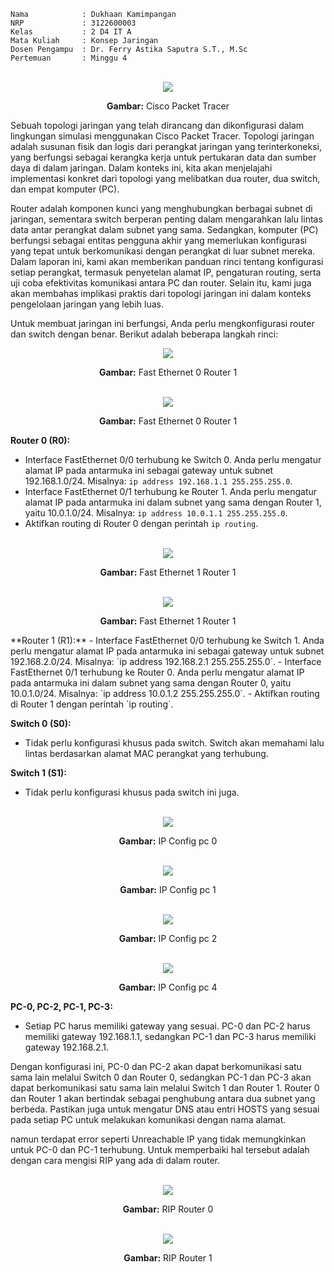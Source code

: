     Nama            : Dukhaan Kamimpangan
    NRP             : 3122600003
    Kelas           : 2 D4 IT A
    Mata Kuliah     : Konsep Jaringan
    Dosen Pengampu  : Dr. Ferry Astika Saputra S.T., M.Sc
    Pertemuan       : Minggu 4

</br>
<div align="center">
<img src="assets/cisco.png">
<p><strong>Gambar:</strong> Cisco Packet Tracer</p>
</div>


Sebuah topologi jaringan yang telah dirancang dan dikonfigurasi dalam lingkungan simulasi menggunakan Cisco Packet Tracer. Topologi jaringan adalah susunan fisik dan logis dari perangkat jaringan yang terinterkoneksi, yang berfungsi sebagai kerangka kerja untuk pertukaran data dan sumber daya di dalam jaringan. Dalam konteks ini, kita akan menjelajahi implementasi konkret dari topologi yang melibatkan dua router, dua switch, dan empat komputer (PC).

Router adalah komponen kunci yang menghubungkan berbagai subnet di jaringan, sementara switch berperan penting dalam mengarahkan lalu lintas data antar perangkat dalam subnet yang sama. Sedangkan, komputer (PC) berfungsi sebagai entitas pengguna akhir yang memerlukan konfigurasi yang tepat untuk berkomunikasi dengan perangkat di luar subnet mereka. Dalam laporan ini, kami akan memberikan panduan rinci tentang konfigurasi setiap perangkat, termasuk penyetelan alamat IP, pengaturan routing, serta uji coba efektivitas komunikasi antara PC dan router. Selain itu, kami juga akan membahas implikasi praktis dari topologi jaringan ini dalam konteks pengelolaan jaringan yang lebih luas.

Untuk membuat jaringan ini berfungsi, Anda perlu mengkonfigurasi router dan switch dengan benar. Berikut adalah beberapa langkah rinci:
</br>
<div align="center">
<img src="assets/fe0router0.jpeg">
<p><strong>Gambar:</strong> Fast Ethernet 0 Router 1</p>
</div>

</br>
<div align="center">
<img src="assets/fe0router1.jpeg">
<p><strong>Gambar:</strong> Fast Ethernet 0 Router 1</p>
</div>

**Router 0 (R0):**
- Interface FastEthernet 0/0 terhubung ke Switch 0. Anda perlu mengatur alamat IP pada antarmuka ini sebagai gateway untuk subnet 192.168.1.0/24. Misalnya: `ip address 192.168.1.1 255.255.255.0`.
- Interface FastEthernet 0/1 terhubung ke Router 1. Anda perlu mengatur alamat IP pada antarmuka ini dalam subnet yang sama dengan Router 1, yaitu 10.0.1.0/24. Misalnya: `ip address 10.0.1.1 255.255.255.0`.
- Aktifkan routing di Router 0 dengan perintah `ip routing`.

</br>
<div align="center">
<img src="assets/fe1router0.jpeg">
<p><strong>Gambar:</strong> Fast Ethernet 1 Router 1</p>
</div>

</br>
<div align="center">
<img src="assets/fe1router1.jpeg">
<p><strong>Gambar:</strong> Fast Ethernet 1 Router 1</p>
</div>
**Router 1 (R1):**
- Interface FastEthernet 0/0 terhubung ke Switch 1. Anda perlu mengatur alamat IP pada antarmuka ini sebagai gateway untuk subnet 192.168.2.0/24. Misalnya: `ip address 192.168.2.1 255.255.255.0`.
- Interface FastEthernet 0/1 terhubung ke Router 0. Anda perlu mengatur alamat IP pada antarmuka ini dalam subnet yang sama dengan Router 0, yaitu 10.0.1.0/24. Misalnya: `ip address 10.0.1.2 255.255.255.0`.
- Aktifkan routing di Router 1 dengan perintah `ip routing`.

**Switch 0 (S0):**
- Tidak perlu konfigurasi khusus pada switch. Switch akan memahami lalu lintas berdasarkan alamat MAC perangkat yang terhubung.

**Switch 1 (S1):**
- Tidak perlu konfigurasi khusus pada switch ini juga.

</br>
<div align="center">
<img src="assets/ipconfigpc0.jpeg">
<p><strong>Gambar:</strong> IP Config pc 0</p>
</div>

</br>
<div align="center">
<img src="assets/ipconfigpc1.jpeg">
<p><strong>Gambar:</strong> IP Config pc 1</p>
</div>

</br>
<div align="center">
<img src="assets/ipconfigpc2.jpeg">
<p><strong>Gambar:</strong> IP Config pc 2</p>
</div>

</br>
<div align="center">
<img src="assets/ipconfigpc3.jpeg">
<p><strong>Gambar:</strong> IP Config pc 4</p>
</div>

**PC-0, PC-2, PC-1, PC-3:**
- Setiap PC harus memiliki gateway yang sesuai. PC-0 dan PC-2 harus memiliki gateway 192.168.1.1, sedangkan PC-1 dan PC-3 harus memiliki gateway 192.168.2.1.

Dengan konfigurasi ini, PC-0 dan PC-2 akan dapat berkomunikasi satu sama lain melalui Switch 0 dan Router 0, sedangkan PC-1 dan PC-3 akan dapat berkomunikasi satu sama lain melalui Switch 1 dan Router 1. Router 0 dan Router 1 akan bertindak sebagai penghubung antara dua subnet yang berbeda. Pastikan juga untuk mengatur DNS atau entri HOSTS yang sesuai pada setiap PC untuk melakukan komunikasi dengan nama alamat.

namun terdapat error seperti Unreachable IP yang tidak memungkinkan untuk PC-0 dan PC-1 terhubung. Untuk memperbaiki hal tersebut adalah dengan cara mengisi RIP yang ada di dalam router.

</br>
<div align="center">
<img src="assets/riprouter0.jpeg">
<p><strong>Gambar:</strong> RIP Router 0</p>
</div>

</br>
<div align="center">
<img src="assets/riprouter1.jpeg">
<p><strong>Gambar:</strong> RIP Router 1</p>
</div>
